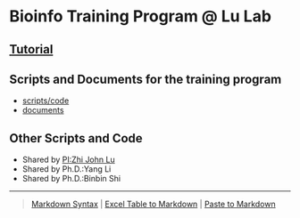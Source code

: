 # Bioinfo Training Program @ Lu Lab

## [Tutorial](https://www.gitbook.com/book/lulab/bioinfo-training)

## Scripts and Documents for the training program

* [scripts/code](https://github.com/urluzhi/training)
* [documents](https://github.com/urluzhi/training/wiki)


## Other Scripts and Code

* Shared by [PI:Zhi John Lu](https://urluzhi.github.io)
* Shared by Ph.D.:Yang Li
* Shared by Ph.D.:Binbin Shi


---


> [Markdown Syntax](https://github.com/adam-p/markdown-here/wiki/Markdown-Cheatsheet)
> | [Excel Table to Markdown](https://www.tablesgenerator.com/markdown_tables)
> | [Paste to Markdown](https://euangoddard.github.io/clipboard2markdown/)

